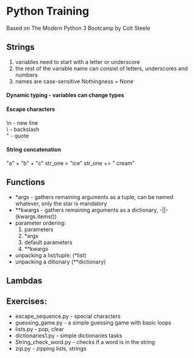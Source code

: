 # Python Training
Based on The Modern Python 3 Bootcamp by Colt Steele


## Strings
1. variables need to start with a letter or underscore
2. the rest of the variable name can consist of letters, underscores and numbers
3. names are case-sensitive
Nothingness = None

#### Dynamic typing - variables can change types

#### Escape characters
\n - new line  
\\ - backslash  
\" - quote  

#### String concatenation
"a" + "b" + "c"
str_one = "ice"
str_one += " cream"

## Functions
- *args - gathers remaining arguments as a tuple, can be named whatever, only the star is mandatory
- **kwargs - gathers remaining arguments as a dictionary, -||- (kwargs.items())
- parameter ordering:
    1. parameters
    2. *args
    3. default parameters
    4. **kwargs
- unpacking a list/tuple: (*list)
- unpacking a ditionary (**dictionary)


## Lambdas 


## Exercises:
- escape_sequence.py - special characters
- guessing_game.py - a simple guessing game with basic loops
- lists.py - pop, clear
- dictionaries1.py - simple dictionaries tasks
- String_check_word.py - checks if a word is in the string
- zip.py - zipping lists, strings



